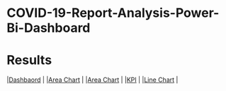 # COVID-19-Report-Analysis-Power-Bi-Dashboard


# Results
|[Dashbaord]("https://github.com/user-attachments/assets/12bc77dd-cbd1-4e2b-99f5-ea23d877f624") |
|[Area Chart]("https://github.com/user-attachments/assets/a4d587a5-dc1e-4efb-83c4-e5fcf36c21f1") |
|[Area Chart]("https://github.com/user-attachments/assets/99daf44f-50e7-492a-9ef2-a03651528f26") |
|[KPI]("https://github.com/user-attachments/assets/94f52a1c-36a8-4ecb-982e-c46d5c1d9bd9") |
|[Line Chart]("https://github.com/user-attachments/assets/504445bf-0d65-4897-89fa-6134a831bae1") |
